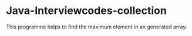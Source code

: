 # Java-Interviewcodes-collection
This programme helps to find the maximum element in an generated array. 
